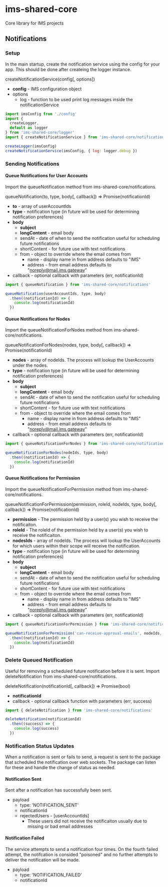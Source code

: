 # ims-shared-core
Core library for IMS projects

## Notifications

### Setup
In the main startup, create the notification service using the config for your app. This should be done after createing the logger instance.

createNotificationService(config[, options])

* **config** - IMS configuration object
* options
  * log - function to be used print log messages inside the notificationService

```js
import imsConfig from './config'
import {
  createLogger,
  default as logger
} from 'ims-shared-core/logger'
import { createNotificationService } from 'ims-shared-core/notifications'

createLogger(imsConfig)
createNotificationService(imsConfig, { log: logger.debug })
```
### Sending Notifications

#### Queue Notifications for User Accounts
Import the queueNotification method from ims-shared-core/notifications.

queueNotification(to, type, body[, callback]) => Promise(notificationId)

* **to** - array of userAccountIds
* **type** - notification type (in future will be used for determining notification preferences)
* **body**
  * **subject**
  * **longContent** - email body
  * sendAt - date of when to send the notification useful for scheduling future notifications
  * shortContent - for future use with text notifications
  * from - object to override where the email comes from
    * name - display name in from address defaults to "IMS"
    * address - from email address defaults to "noreply@mail.ims.gateway"
* callback - optional callback with parameters (err, notificationId)

```js
import { queueNotification } from 'ims-shared-core/notifications'

queueNotification(userAccountIds, type, body)
  .then((notificationId) => {
    console.log(notificationId)
  })
```

#### Queue Notifications for Nodes
Import the queueNotificationForNodes method from ims-shared-core/notifications.

queueNotificationForNodes(nodes, type, body[, callback]) => Promise(notificationId)

* **nodes** - array of nodeIds. The process will lookup the UserAccounts under the nodes.
* **type** - notification type (in future will be used for determining notification preferences)
* **body**
  * **subject**
  * **longContent** - email body
  * sendAt - date of when to send the notification useful for scheduling future notifications
  * shortContent - for future use with text notifications
  * from - object to override where the email comes from
    * name - display name in from address defaults to "IMS"
    * address - from email address defaults to "noreply@mail.ims.gateway"
* callback - optional callback with parameters (err, notificationId)

```js
import { queueNotificationForNodes } from 'ims-shared-core/notifications'

queueNotificationForNodes(nodeIds, type, body)
  .then((notificationId) => {
    console.log(notificationId)
  })
```

#### Queue Notifications for Permission
Import the queueNotificationForPermission method from ims-shared-core/notifications.

queueNotificationForPermission(permission, roleId, nodeIds, type, body[, callback]) => Promise(notificationId)

* **permission** - The permission held by a user(s) you wish to receive the notificaiton.
* **roleId** - The roleId of the permission held by a user(s) you wish to receive the notificaiton.
* **nodesIds** - array of nodeIds. The process will lookup the UserAccounts for which users within their scope will receive the notification.
* **type** - notification type (in future will be used for determining notification preferences)
* **body**
  * **subject**
  * **longContent** - email body
  * sendAt - date of when to send the notification useful for scheduling future notifications
  * shortContent - for future use with text notifications
  * from - object to override where the email comes from
    * name - display name in from address defaults to "IMS"
    * address - from email address defaults to "noreply@mail.ims.gateway"
* callback - optional callback with parameters (err, notificationId)

```js
import { queueNotificationForPermission } from 'ims-shared-core/notifications'

queueNotificationForPermission('can-receive-approval-emails', nodeIds, type, body)
  .then((notificationId) => {
    console.log(notificationId)
  })
```

### Delete Queued Notification
Useful for removing a scheduled future notification before it is sent. Import deleteNotification from ims-shared-core/notifications.

deleteNotification(notificationId[, callback]) => Promise(bool)

* **notificationId**
* callback - optional callback function with parameters (err, success)

```js
import { deleteNotification } from 'ims-shared-core/notifications'

deleteNotification(notificationId)
  .then((success) => {
    console.log(success)
  })
```

### Notification Status Updates
When a notification is sent or fails to send, a request is sent to the package that scheduled the notification over web sockets. The package can listen for these and handle the change of status as needed.

#### Notification Sent
Sent after a notification has successfully been sent.

* payload
  * type: 'NOTIFICATION_SENT'
  * notificationId
  * rejectedUsers - [userAccountIds]
    * These users did not receive the notificaiton usually due to missing or bad email addresses

#### Notification Failed
The service attempts to send a notification four times. On the fourth failed attempt, the notifcation is consided "poisoned" and no further attempts to deliver the notification will be made.

* payload
  * type: 'NOTIFICATION_FAILED'
  * notificationId
